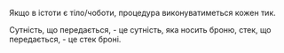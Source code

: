 Якщо в істоти є тіло/чоботи, процедура виконуватиметься кожен тик.

Сутність, що передається, - це сутність, яка носить броню, стек, що передається, - це стек броні.